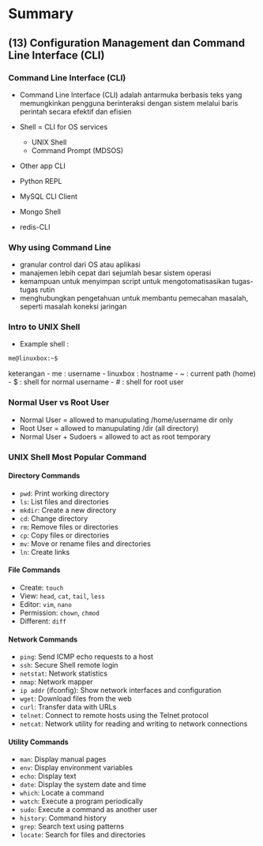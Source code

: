 # Summary

## (13) Configuration Management dan Command Line Interface (CLI)

### Command Line Interface (CLI)
- Command Line Interface (CLI) adalah antarmuka berbasis teks yang memungkinkan pengguna berinteraksi dengan sistem melalui baris perintah secara efektif dan efisien
- Shell = CLI for OS services
    - UNIX Shell
    - Command Prompt (MDSOS)

- Other app CLI 
- Python REPL
- MySQL CLI Client
- Mongo Shell
- redis-CLI

### Why using Command Line 
- granular control dari OS atau aplikasi
- manajemen lebih cepat dari sejumlah besar sistem operasi
- kemampuan untuk menyimpan script untuk mengotomatisasikan tugas-tugas rutin
- menghubungkan pengetahuan untuk membantu pemecahan masalah, seperti masalah koneksi jaringan

### Intro to UNIX Shell 
- Example shell : 
```sh
me@linuxbox:~$

```
keterangan 
    - me : username
    - linuxbox : hostname
    - ~ : current path (home)
    - $ : shell for normal username
    - # : shell for root user

### Normal User vs Root User
- Normal User = allowed to manupulating /home/username dir only
- Root User = allowed to manupulating /dir (all directory)
- Normal User + Sudoers = allowed to act as root temporary

### UNIX Shell Most Popular Command
#### Directory Commands
- `pwd`: Print working directory
- `ls`: List files and directories
- `mkdir`: Create a new directory
- `cd`: Change directory
- `rm`: Remove files or directories
- `cp`: Copy files or directories
- `mv`: Move or rename files and directories
- `ln`: Create links

#### File Commands
- Create: `touch`
- View: `head`, `cat`, `tail`, `less`
- Editor: `vim`, `nano`
- Permission: `chown`, `chmod`
- Different: `diff`

#### Network Commands
- `ping`: Send ICMP echo requests to a host
- `ssh`: Secure Shell remote login
- `netstat`: Network statistics
- `nmap`: Network mapper
- `ip addr` (ifconfig): Show network interfaces and configuration
- `wget`: Download files from the web
- `curl`: Transfer data with URLs
- `telnet`: Connect to remote hosts using the Telnet protocol
- `netcat`: Network utility for reading and writing to network connections

#### Utility Commands
- `man`: Display manual pages
- `env`: Display environment variables
- `echo`: Display text
- `date`: Display  the system date and time
- `which`: Locate a command
- `watch`: Execute a program periodically
- `sudo`: Execute a command as another user
- `history`: Command history
- `grep`: Search text using patterns
- `locate`: Search for files and directories